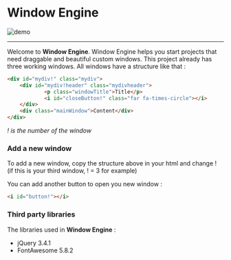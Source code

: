 # Window Engine

![demo](https://github.com/GStaehler/Window_Engine/blob/master/demo.JPG)

---

Welcome to **Window Engine**. Window Engine helps you start projects that need 
draggable and beautiful custom windows. This project already has three working windows.
All windows have a structure like that :

```html
<div id="mydiv!" class="mydiv">
	<div id="mydiv!header" class="mydivheader">
			<p class="windowTitle">Title</p>
			<i id="closeButton!" class="far fa-times-circle"></i>
	</div>
	<div class="mainWindow">Content</div>
</div>
```
*! is the number of the window*

### Add a new window

To add a new window, copy the structure above in your html and change ! (if this is your third window, ! = 3 for example)

You can add another button to open you new window :

```html
<i id="button!"></i>
```

### Third party libraries

The libraries used in **Window Engine** :
- jQuery 3.4.1
- FontAwesome 5.8.2